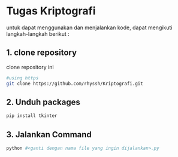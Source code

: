 # Tugas Kriptografi

untuk dapat menggunakan dan menjalankan kode, dapat mengikuti langkah-langkah berikut :

## 1. clone repository

clone repository ini

```bash
#using https
git clone https://github.com/rhyssh/Kriptografi.git
```

## 2. Unduh packages

```bash
pip install tkinter
```

## 3. Jalankan Command

```bash
python #<ganti dengan nama file yang ingin dijalankan>.py
```

